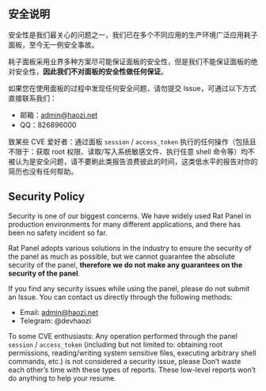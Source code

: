 ## 安全说明

安全性是我们最关心的问题之一，我们已在多个不同应用的生产环境广泛应用耗子面板，至今无一例安全事故。

耗子面板采用业界多种方案尽可能保证面板的安全性，但是我们不能保证面板的绝对安全性，**因此我们不对面板的安全性做任何保证**。

如果您在使用面板的过程中发现任何安全问题，请勿提交 Issue，可通过以下方式直接联系我们：

- 邮箱：admin@haozi.net
- QQ：826896000

致某些 CVE 爱好者：通过面板 `session` / `access_token` 执行的任何操作（包括且不限于：获取 root 权限、读取/写入系统敏感文件、执行任意 shell 命令等）均不被认为是安全问题，请不要刷此类报告浪费彼此的时间，这类低水平的报告对你的简历也没有任何帮助。

## Security Policy

Security is one of our biggest concerns. We have widely used Rat Panel in production environments for many different applications, and there has been no safety incident so far.

Rat Panel adopts various solutions in the industry to ensure the security of the panel as much as possible, but we cannot guarantee the absolute security of the panel, **therefore we do not make any guarantees on the security of the panel**.

If you find any security issues while using the panel, please do not submit an Issue. You can contact us directly through the following methods:

- Email: admin@haozi.net
- Telegram: @devhaozi

To some CVE enthusiasts: Any operation performed through the panel `session` / `access_token` (including but not limited to: obtaining root permissions, reading/writing system sensitive files, executing arbitrary shell commands, etc.) is not considered a security issue, please Don’t waste each other’s time with these types of reports. These low-level reports won’t do anything to help your resume.
